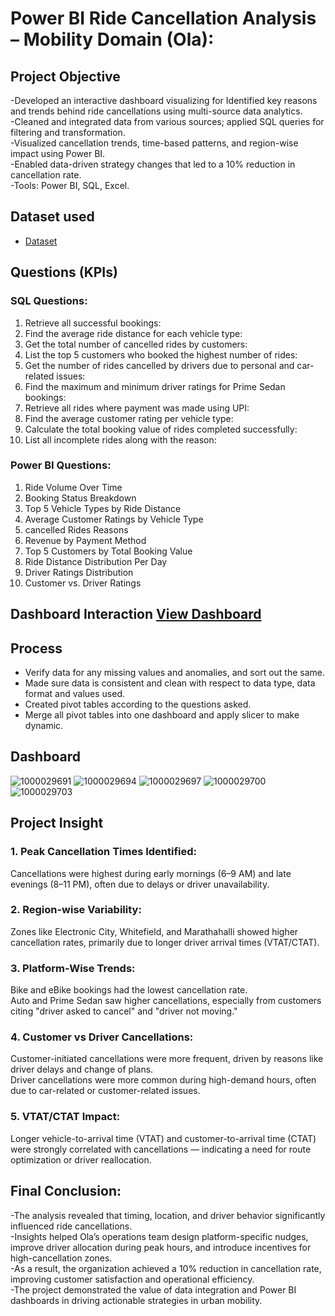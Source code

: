 

# Power BI Ride Cancellation Analysis – Mobility Domain (Ola):  

## Project Objective
-Developed an interactive dashboard visualizing for Identified key reasons and trends behind ride cancellations using multi-source data analytics.  
-Cleaned and integrated data from various sources; applied SQL queries for filtering and
transformation.  
-Visualized cancellation trends, time-based patterns, and region-wise impact using Power BI.  
-Enabled data-driven strategy changes that led to a 10% reduction in cancellation rate.  
-Tools: Power BI, SQL, Excel.  

 
## Dataset used
- <a href="[https://github.com/ritikbh193/Data-Analysis-Dashboard/blob/main/Vrinda%20Data%20Analysis2.xlsx](https://github.com/Ankip007/Power-BI-Dashboard-Project-Hospitality-Domain-January-2025-/blob/main/dim_date.csv)](https://github.com/Ankip007/Power-B-I-write-cancellation-analysis/blob/main/Bangalore_Ride_Data_May2025.xlsx)">Dataset</a>

## Questions (KPIs)  
### SQL Questions:  
1. Retrieve all successful bookings:  
2. Find the average ride distance for each vehicle type:  
3. Get the total number of cancelled rides by customers:  
4. List the top 5 customers who booked the highest number of rides:  
5. Get the number of rides cancelled by drivers due to personal and car-related issues:  
6. Find the maximum and minimum driver ratings for Prime Sedan bookings:    
7. Retrieve all rides where payment was made using UPI:  
8. Find the average customer rating per vehicle type:  
9. Calculate the total booking value of rides completed successfully:  
10. List all incomplete rides along with the reason:  
### Power BI Questions:  
1. Ride Volume Over Time  
2. Booking Status Breakdown    
3. Top 5 Vehicle Types by Ride Distance  
4. Average Customer Ratings by Vehicle Type    
5. cancelled Rides Reasons    
6. Revenue by Payment Method  
7. Top 5 Customers by Total Booking Value  
8. Ride Distance Distribution Per Day  
9. Driver Ratings Distribution  
10. Customer vs. Driver Ratings  

## Dashboard Interaction <a href="[https://github.com/Ankip007/Power-BI-Dashboard-Project-Hospitality-Domain-January-2025-/blob/main/Dashboard.jpg](https://github.com/Ankip007/Power-B-I-write-cancellation-analysis/blob/main/OLA%20dashboards.jpg)">View Dashboard</a>

## Process
- Verify data for any missing values and anomalies, and sort out the same.
- Made sure data is consistent and clean with respect to data type, data format and values used.
- Created pivot tables according to the questions asked.
- Merge all pivot tables into one dashboard and apply slicer to make dynamic.

## Dashboard

![1000029691](https://github.com/user-attachments/assets/f5b582ac-a276-4ff7-a722-04c7af43b10b)
![1000029694](https://github.com/user-attachments/assets/e18520cd-5c6b-4dfd-bf55-01a86eaff201)
![1000029697](https://github.com/user-attachments/assets/69088d80-4331-4337-b642-971abc2f2687)
![1000029700](https://github.com/user-attachments/assets/24d089eb-436a-478f-a0d6-3d198fe5d952)
![1000029703](https://github.com/user-attachments/assets/035694f0-4346-49ef-8080-ebf68c664b88)





## Project Insight  
### 1. Peak Cancellation Times Identified:  
Cancellations were highest during early mornings (6–9 AM) and late evenings (8–11 PM), often due to delays or driver unavailability.  

### 2. Region-wise Variability:  
Zones like Electronic City, Whitefield, and Marathahalli showed higher cancellation rates, primarily due to longer driver arrival times (VTAT/CTAT).  

### 3. Platform-Wise Trends:  
Bike and eBike bookings had the lowest cancellation rate.  
Auto and Prime Sedan saw higher cancellations, especially from customers citing "driver asked to cancel" and "driver not moving."  

### 4. Customer vs Driver Cancellations:  
Customer-initiated cancellations were more frequent, driven by reasons like driver delays and change of plans.  
Driver cancellations were more common during high-demand hours, often due to car-related or customer-related issues.  

### 5. VTAT/CTAT Impact:  
Longer vehicle-to-arrival time (VTAT) and customer-to-arrival time (CTAT) were strongly correlated with cancellations — indicating a need for route optimization or driver reallocation.  



## Final Conclusion:

-The analysis revealed that timing, location, and driver behavior significantly influenced ride cancellations.  
-Insights helped Ola’s operations team design platform-specific nudges, improve driver allocation during peak hours, and introduce incentives for high-cancellation zones.  
-As a result, the organization achieved a 10% reduction in cancellation rate, improving customer satisfaction and operational efficiency.  
-The project demonstrated the value of data integration and Power BI dashboards in driving actionable strategies in urban mobility.  

